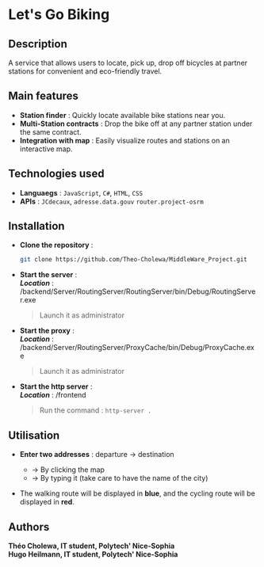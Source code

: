 # Let's Go Biking

## Description

A service that allows users to locate, pick up, drop off bicycles at partner stations for convenient and eco-friendly travel.

## Main features

- **Station finder** : Quickly locate available bike stations near you. </br>
- **Multi-Station contracts** : Drop the bike off at any partner station under the same contract.</br>
- **Integration with map** : Easily visualize routes and stations on an interactive map.

## Technologies used

- **Languaegs** : `JavaScript`, `C#`, `HTML`, `CSS` </br>
- **APIs** : `JCdecaux`, `adresse.data.gouv` `router.project-osrm`

## Installation

- **Clone the repository** :
    ```bash
    git clone https://github.com/Theo-Cholewa/MiddleWare_Project.git
    ```

- **Start the server** : </br>
    ***Location*** : /backend/Server/RoutingServer/RoutingServer/bin/Debug/RoutingServer.exe
    >Launch it as administrator

- **Start the proxy** : </br>
    ***Location*** : /backend/Server/RoutingServer/ProxyCache/bin/Debug/ProxyCache.exe
    >Launch it as administrator

- **Start the http server** : </br>
    ***Location*** : /frontend
    >Run the command : `http-server .`

## Utilisation

- **Enter two addresses** : departure &rarr; destination </br>
    - &rarr; By clicking the map </br>
    - &rarr; By typing it (take care to have the name of the city)

- The walking route will be displayed in **blue**, and the cycling route will be displayed in **red**.

## Authors

**Théo Cholewa, IT student, Polytech' Nice-Sophia**</br>
**Hugo Heilmann, IT student, Polytech' Nice-Sophia**
